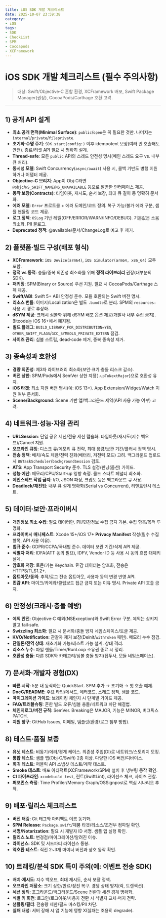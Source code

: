 ```yaml
---
title: iOS SDK 개발 체크리스트
date: 2025-10-07 23:59:38
category:
- iOS
tags:
- SDK
- CheckList
- SPM
- Cocoapods
- XCFramework
---
```


# iOS SDK 개발 체크리스트 (필수 주의사항)

> 대상: Swift/Objective‑C 혼합 환경, XCFramework 배포, Swift Package Manager(권장), CocoaPods/Carthage 호환 고려.

---

## 1) 공개 API 설계
- ****최소 공개 면적(Minimal Surface)****: `public`/`open`은 꼭 필요한 것만. 나머지는 `internal`/`private`/`fileprivate`.
- ****초기화·수명 주기****: `SDK.start(config:)` 이후 idempotent 보장(여러 번 호출해도 안전). 종료/리셋 API 필요 시 명확히 설계.
- ****Thread‑safe****: 모든 `public` API의 스레드 안전성 명시(메인 스레드 요구 vs. 내부 큐 처리).
- ****동시성 모델****: Swift Concurrency(`async/await`) 사용 시, 콜백 기반도 병행 지원하거나 어댑터 제공.
- ****Objective‑C 브리지****: App이 Obj‑C라면 `@objc`/`NS_SWIFT_NAME`/`NS_UNAVAILABLE` 등으로 깔끔한 인터페이스 제공.
- ****동작 보장(Contracts)****: 타임아웃, 재시도, 순서 보장, 최대 큐 길이 등 명확히 문서화.
- ****에러 모델****: `Error` 프로토콜 + 에러 도메인/코드 정의. 복구 가능/불가 에러 구분, 샘플 핸들링 코드 제공.
- ****로그 정책****: `OSLog` 기반 레벨(OFF/ERROR/WARN/INFO/DEBUG). 기본값은 소음 최소화. PII 불로그.
- ****Deprecated 정책****: @available/문서/ChangeLog로 예고 후 제거.

## 2) 플랫폼·빌드 구성(배포 형식)
- ****XCFramework****: `iOS Device(arm64)`, `iOS Simulator(arm64, x86_64)` 모두 포함.
- ****정적 vs 동적****: 충돌/중복 의존성 최소화를 위해 ****정적 라이브러리**** 권장(대부분의 SDK).
- ****패키징****: SPM(Binary or Source) 우선 지원. 필요 시 CocoaPods/Carthage 스펙 제공.
- ****Swift/ABI****: Swift 5+ ABI 안정성 준수. 모듈 호환되는 Swift 버전 명시.
- ****리소스 번들****: 이미지/Localization은 별도 `.bundle`로 분리. SPM의 `resources:` 사용 시 경로 추상화.
- ****dSYM 제공****: 크래시 심볼화 위해 dSYM 배포 옵션 제공(개발사 내부 수집 금지). Bitcode는 iOS 16+에서 폐지됨.
- ****빌드 플래그****: `BUILD_LIBRARY_FOR_DISTRIBUTION=YES`, `OTHER_SWIFT_FLAGS`/`GCC_SYMBOLS_PRIVATE_EXTERN` 점검.
- ****사이즈 관리****: 심볼 스트립, dead‑code 제거, 중복 종속성 제거.

## 3) 종속성과 호환성
- ****경량 의존성****: 제3자 라이브러리 최소화(보안·크기·충돌 리스크 감소).
- ****버전 상한****: SPM/Pods에서 SemVer 상한 지정(`.upToNextMajor`)으로 호환성 유지.
- ****iOS 타겟****: 최소 지원 버전 명시(예: iOS 13+). App Extension/Widget/Watch 지원 여부 문서화.
- ****Scene/Background****: Scene 기반 앱/백그라운드 제약(API 사용 가능 여부) 고려.

## 4) 네트워크·성능·자원 관리
- ****URLSession****: 단일 공유 세션/전용 세션 캡슐화. 타임아웃/재시도(지수 백오프)/Cancel 지원.
- ****오프라인 큐잉****: 디스크 큐/메모리 큐 전략, 최대 용량/보관 기간/플러시 정책 명시.
- ****전송 정책****: 배치/속도 제한/전력 친화(배터리, 저전력 모드) 고려. 백그라운드 업로드 시 `BGTaskScheduler`/`backgroundSession` 검토.
- ****ATS****: App Transport Security 준수. TLS 설정/핀닝(옵션) 가이드.
- ****성능 예산****: 메모리/CPU/Start‑up 영향 측정. 콜드 스타트 페널티 최소화.
- ****메인스레드 작업 금지****: I/O, JSON 파싱, 크립토 등은 백그라운드 큐 사용.
- ****Deadlock/재진입****: 내부 큐 설계 명확화(Serial vs Concurrent), 리엔트런시 테스트.

## 5) 데이터·보안·프라이버시
- ****개인정보 최소 수집****: 필요 데이터만. PII/민감정보 수집 금지 기본. 수집 항목/목적 투명화.
- ****프라이버시 매니페스트****: Xcode 15+/iOS 17+ ****Privacy Manifest**** 작성(필수 수집 항목, API 사용 이유).
- ****법규 준수****: GDPR/CCPA/국내법 준수. 데이터 보관 기간/삭제 API 제공.
- ****식별자 처리****: IDFA(ATT 동의 필요), IDFV, Vendor ID 등 사용 시 동의 흐름·대체키 설계.
- ****암호화 저장****: 토큰/키는 Keychain. 민감 데이터는 암호화, 전송은 HTTPS/TLS1.2+.
- ****옵트아웃/동의****: 추적/로그 전송 옵트아웃, 사용자 동의 변경 반영 API.
- ****민감 API****: 마이크/카메라/클립보드 접근 금지 또는 이유 명시. Private API 호출 금지.

## 6) 안정성(크래시·충돌 예방)
- ****예외 안전****: Objective‑C 예외(NSException)와 Swift Error 구분. 예외는 삼키지 말고 fail‑safe.
- ****Swizzling 최소화****: 필요 시 문서화/충돌 방지 네임스페이스/토글 제공.
- ****KVO/Notification****: 관찰자 제거 보장(Deinit/`withToken` 패턴). 메모리 누수 점검.
- ****단일톤/전역 상태****: 재초기화 가능/테스트 가능 설계. 상태 격리.
- ****리소스 누수****: 파일 핸들/Timer/RunLoop 소유권 종료 시 정리.
- ****호환성 충돌****: 다른 SDK와 카테고리/심볼 충돌 방지(접두사, 모듈 네임스페이스).

## 7) 문서화·개발자 경험(DX)
- ****빠른 시작****: 5분 내 동작하는 QuickStart. SPM 추가 → 초기화 → 첫 호출 예제.
- ****DocC/README****: 주요 타입/메서드, 에러코드, 스레드 정책, 샘플 코드.
- ****마이그레이션 가이드****: 브레이킹 체인지 시 단계별 가이드 제공.
- ****FAQ/트러블슈팅****: 흔한 빌드 오류/심볼 충돌/네트워크 차단 해결법.
- ****체인지로그/버전 규칙****: SemVer. Breaking은 MAJOR, 기능은 MINOR, 버그픽스 PATCH.
- ****지원 창구****: GitHub Issues, 이메일, 템플릿(환경/로그 첨부 방법).

## 8) 테스트·품질 보증
- ****유닛 테스트****: 비동기/에러/경계 케이스. 의존성 주입(DI)로 네트워크/스토리지 모킹.
- ****통합 테스트****: 샘플 앱(Obj‑C/Swift) 2종 이상. 다양한 iOS 버전/디바이스.
- ****회귀 테스트****: 퍼블릭 API 스냅샷 테스트/계약 테스트.
- ****Smoke 테스트****: 배포 아티팩트(XCFramework/SPM) 설치 후 냉부팅 동작 확인.
- ****CI 파이프라인****: `xcodebuild test`, 린트(SwiftLint), 라이선스 체크, 사이즈 관찰.
- ****퍼포먼스 측정****: Time Profiler/Memory Graph/OSSignpost로 핵심 시나리오 추적.

## 9) 배포·릴리스 체크리스트
- ****버전 태깅****: Git 태그와 아티팩트 이름 동기화.
- ****SPM Release****: `Package.swift`/제품 타겟/리소스/조건부 컴파일 확인.
- ****서명/Notarization****: 필요 시 개발자 ID 서명. 샘플 앱 실행 확인.
- ****릴리스 노트****: 변경점/마이그레이션/알려진 이슈.
- ****라이선스****: SDK 및 서드파티 라이선스 동봉.
- ****역호환 테스트****: 직전 2~3개 마이너 버전과 상호 동작 확인.

## 10) 트래킹/분석 SDK 특이 주의(예: 이벤트 전송 SDK)
- ****배치·재시도****: 지수 백오프, 최대 재시도, 순서 보장 정책.
- ****오프라인 저장소****: 크기 상한/만료/정전 복구. 경쟁 상태 방지(락, 트랜잭션).
- ****세션 정의****: 포그라운드/백그라운드/Scene 전환과 세션 경계 명확화.
- ****식별 키 회전****: 로그인/로그아웃/사용자 전환 시 식별자 교체·머지 전략.
- ****샘플링/필터****: 전송량 제한/필드 마스킹/PII 차단.
- ****실패 내성****: 서버 장애 시 앱 기능에 영향 X(실패는 조용히 degrade).
